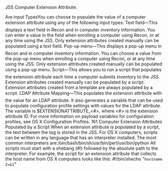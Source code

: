 JSS Computer Extension Attribute.

Are input TypesYou can choose to populate the value of a computer extension attribute using any of the following input types: 
Text field—This displays a text field in Recon and in computer inventory information. 
You can enter a value in the field when enrolling a computer using Recon, or at any time using the JSS. 
Only extension attributes created manually can be populated using a text field.
Pop-up menu—This displays a pop-up menu in Recon and in computer inventory information. 
You can choose a value from the pop-up menu when enrolling a computer using Recon, or at any time using the JSS. 
Only extension attributes created manually can be populated using a pop-up menu.
Script—This allows you to run a script that populates the extension attribute each time a computer submits inventory to the JSS. 
Extension attributes created manually can be populated by a script. 
Extension attributes created from a template are always populated by a script.
LDAP Attribute Mapping—This populates the extension attribute with the value for an LDAP attribute. 
It also generates a variable that can be used to populate configuration profile settings with values for the LDAP attribute. 
The variable is $EXTENSIONATTRIBUTE_<#>, where <#> is the extension attribute ID. 
For more information on payload variables for configuration profiles, see OS X Configuration Profiles.
161
Computer Extension Attributes Populated by a Script When an extension attribute is populated by a script, 
the text between the <result></result> tag is stored in the JSS.
For OS X computers, scripts can be written in any language that has an interpreter installed. 
The most common interpreters are:/bin/bash/bin/sh/usr/bin/perl/usr/bin/python
All scripts must start with a shebang (#!) followed by the absolute path to the interpreter. 
For example, the script for an extension attribute that collects the host name from OS X computers looks like this:
#!/bin/shecho "<result>`hostname 2>&1`</result>"